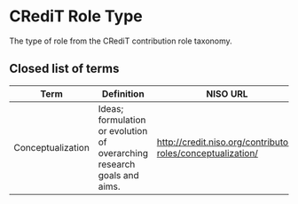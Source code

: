 # CRediT Role Type 

The type of role from the CRediT contribution role taxonomy.

## Closed list of terms

| Term | Definition | NISO URL | UUID |
| --- | --- | --- | --- |
| Conceptualization | Ideas; formulation or evolution of overarching research goals and aims. | http://credit.niso.org/contributor-roles/conceptualization/ | 8b73531f-db56-4914-9502-4cc4d4d8ed73 |
